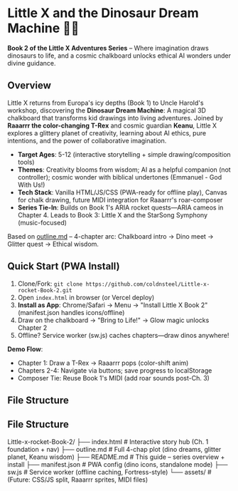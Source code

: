 # Little X and the Dinosaur Dream Machine 🚀🦕

**Book 2 of the Little X Adventures Series** – Where imagination draws dinosaurs to life, and a cosmic chalkboard unlocks ethical AI wonders under divine guidance.

## Overview
Little X returns from Europa's icy depths (Book 1) to Uncle Harold's workshop, discovering the **Dinosaur Dream Machine**: A magical 3D chalkboard that transforms kid drawings into living adventures. Joined by **Raaarrr the color-changing T-Rex** and cosmic guardian **Keanu**, Little X explores a glittery planet of creativity, learning about AI ethics, pure intentions, and the power of collaborative imagination.

- **Target Ages**: 5-12 (interactive storytelling + simple drawing/composition tools)
- **Themes**: Creativity blooms from wisdom; AI as a helpful companion (not controller); cosmic wonder with biblical undertones (Emmanuel - God With Us!)
- **Tech Stack**: Vanilla HTML/JS/CSS (PWA-ready for offline play), Canvas for chalk drawing, future MIDI integration for Raaarrr's roar-composer
- **Series Tie-In**: Builds on Book 1's ARIA rocket quests—ARIA cameos in Chapter 4. Leads to Book 3: Little X and the StarSong Symphony (music-focused)

Based on [outline.md](outline.md) – 4-chapter arc: Chalkboard intro → Dino meet → Glitter quest → Ethical wisdom.

## Quick Start (PWA Install)
1. Clone/Fork: `git clone https://github.com/coldnsteel/Little-x-rocket-Book-2.git`
2. Open `index.html` in browser (or Vercel deploy)
3. **Install as App**: Chrome/Safari → Menu → "Install Little X Book 2" (manifest.json handles icons/offline)
4. Draw on the chalkboard → "Bring to Life!" → Glow magic unlocks Chapter 2
5. Offline? Service worker (sw.js) caches chapters—draw dinos anywhere!

**Demo Flow**:
- Chapter 1: Draw a T-Rex → Raaarrr pops (color-shift anim)
- Chapters 2-4: Navigate via buttons; save progress to localStorage
- Composer Tie: Reuse Book 1's MIDI (add roar sounds post-Ch. 3)

## File Structure
## File Structure

Little-x-rocket-Book-2/
├── index.html          # Interactive story hub (Ch. 1 foundation + nav)
├── outline.md          # Full 4-chap plot (dino dreams, glitter planet, Keanu wisdom)
├── README.md           # This guide – series overview + install
├── manifest.json       # PWA config (dino icons, standalone mode)
├── sw.js               # Service worker (offline caching, Fortress-style)
└── assets/             # (Future: CSS/JS split, Raaarrr sprites, MIDI files)
